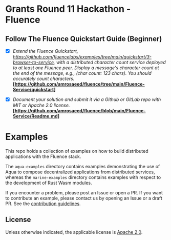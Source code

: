 # Grants Round 11 Hackathon - Fluence
## Follow The Fluence Quickstart Guide (Beginner)

- [x] *Extend the Fluence Quickstart, https://github.com/fluencelabs/examples/tree/main/quickstart/3-browser-to-service, with a distributed character count service deployed to at least one Fluence peer. Display a message's character count at the end of the message, e.g., (char count: 123 chars). You should accurately count characters.* 
**[https://github.com/amrosaeed/fluence/tree/main/Fluence-Service/quickstart]**

- [x] *Document your solution and submit it via a Github or GitLab repo with MIT or Apache 2.0 license.* **[https://github.com/amrosaeed/fluence/blob/main/Fluence-Service/Readme.md]**

# Examples

This repo holds a collection of examples on how to build distributed applications with the Fluence stack.

The `aqua-examples` directory contains examples demonstrating the use of Aqua to compose decentralized applications from distributed services, whereas the `marine-examples` directory contains examples with respect to the development of Rust Wasm modules.

If you encounter a problem, please post an Issue or open a PR. If you want to contribute an example, please contact us by opening an Issue or a draft PR. See the [contribution guidelines](https://github.com/fluencelabs/fluence/blob/master/CONTRIBUTING.md).

## License

Unless otherwise indicated, the applicable license is [Apache 2.0](https://github.com/fluencelabs/fluence/blob/master/LICENSE).
